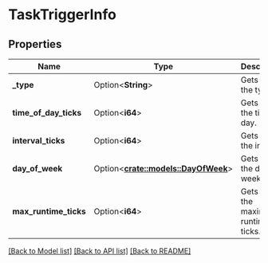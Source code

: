 # TaskTriggerInfo

## Properties

Name | Type | Description | Notes
------------ | ------------- | ------------- | -------------
**_type** | Option<**String**> | Gets or sets the type. | [optional]
**time_of_day_ticks** | Option<**i64**> | Gets or sets the time of day. | [optional]
**interval_ticks** | Option<**i64**> | Gets or sets the interval. | [optional]
**day_of_week** | Option<[**crate::models::DayOfWeek**](DayOfWeek.md)> | Gets or sets the day of week. | [optional]
**max_runtime_ticks** | Option<**i64**> | Gets or sets the maximum runtime ticks. | [optional]

[[Back to Model list]](../README.md#documentation-for-models) [[Back to API list]](../README.md#documentation-for-api-endpoints) [[Back to README]](../README.md)


